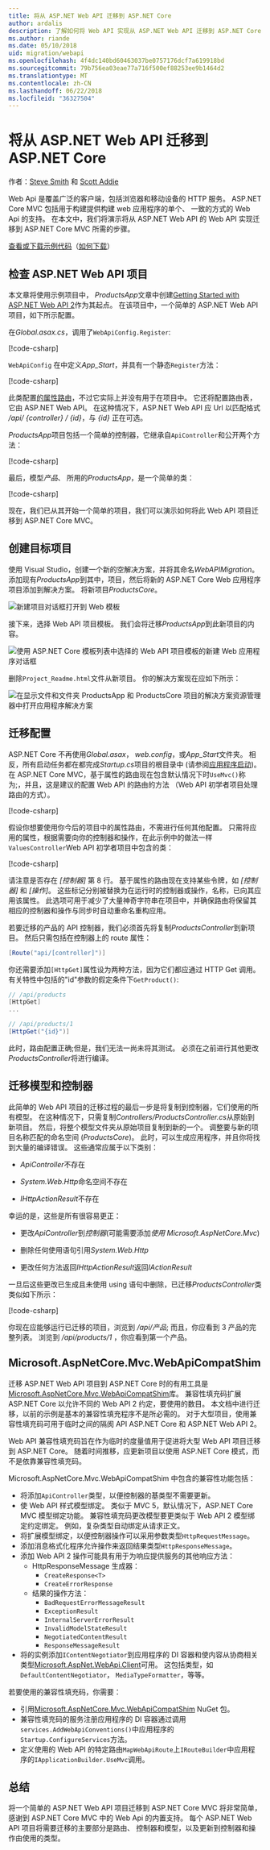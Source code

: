 ```yaml
---
title: 将从 ASP.NET Web API 迁移到 ASP.NET Core
author: ardalis
description: 了解如何将 Web API 实现从 ASP.NET Web API 迁移到 ASP.NET Core MVC。
ms.author: riande
ms.date: 05/10/2018
uid: migration/webapi
ms.openlocfilehash: 4f4dc140bd60463037be0757176dcf7a619918bd
ms.sourcegitcommit: 79b756ea03eae77a716f500ef88253ee9b1464d2
ms.translationtype: MT
ms.contentlocale: zh-CN
ms.lasthandoff: 06/22/2018
ms.locfileid: "36327504"
---
```

# <a name="migrate-from-aspnet-web-api-to-aspnet-core"></a>将从 ASP.NET Web API 迁移到 ASP.NET Core

作者：[Steve Smith](https://ardalis.com/) 和 [Scott Addie](https://scottaddie.com)

Web Api 是覆盖广泛的客户端，包括浏览器和移动设备的 HTTP 服务。 ASP.NET Core MVC 包括用于构建提供构建 web 应用程序的单个、 一致的方式的 Web Api 的支持。 在本文中，我们将演示将从 ASP.NET Web API 的 Web API 实现迁移到 ASP.NET Core MVC 所需的步骤。

[查看或下载示例代码](https://github.com/aspnet/Docs/tree/master/aspnetcore/migration/webapi/sample)（[如何下载](xref:tutorials/index#how-to-download-a-sample)）

## <a name="review-aspnet-web-api-project"></a>检查 ASP.NET Web API 项目

本文章将使用示例项目中， *ProductsApp*文章中创建[Getting Started with ASP.NET Web API 2](/aspnet/web-api/overview/getting-started-with-aspnet-web-api/tutorial-your-first-web-api)作为其起点。 在该项目中，一个简单的 ASP.NET Web API 项目，如下所示配置。

在*Global.asax.cs*，调用了`WebApiConfig.Register`:

[!code-csharp[](../migration/webapi/sample/ProductsApp/Global.asax.cs?highlight=14)]

`WebApiConfig` 在中定义*App_Start*，并具有一个静态`Register`方法：

[!code-csharp[](../migration/webapi/sample/ProductsApp/App_Start/WebApiConfig.cs?highlight=15,16,17,18,19,20)]


此类配置[的属性路由](https://docs.microsoft.com/aspnet/web-api/overview/web-api-routing-and-actions/attribute-routing-in-web-api-2)，不过它实际上并没有用于在项目中。 它还将配置路由表，它由 ASP.NET Web API。 在这种情况下，ASP.NET Web API 应 Url 以匹配格式 */api/ {controller} / {id}*，与 *{id}* 正在可选。

*ProductsApp*项目包括一个简单的控制器，它继承自`ApiController`和公开两个方法：

[!code-csharp[](../migration/webapi/sample/ProductsApp/Controllers/ProductsController.cs?highlight=19,24)]

最后，模型*产品*、 所用的*ProductsApp*，是一个简单的类：

[!code-csharp[](webapi/sample/ProductsApp/Models/Product.cs)]

现在，我们已从其开始一个简单的项目，我们可以演示如何将此 Web API 项目迁移到 ASP.NET Core MVC。

## <a name="create-the-destination-project"></a>创建目标项目

使用 Visual Studio，创建一个新的空解决方案，并将其命名*WebAPIMigration*。 添加现有*ProductsApp*到其中，项目，然后将新的 ASP.NET Core Web 应用程序项目添加到解决方案。 将新项目*ProductsCore*。

![新建项目对话框打开到 Web 模板](webapi/_static/add-web-project.png)

接下来，选择 Web API 项目模板。 我们会将迁移*ProductsApp*到此新项目的内容。

![使用 ASP.NET Core 模板列表中选择的 Web API 项目模板的新建 Web 应用程序对话框](webapi/_static/aspnet-5-webapi.png)

删除`Project_Readme.html`文件从新项目。 你的解决方案现在应如下所示：

![在显示文件和文件夹 ProductsApp 和 ProductsCore 项目的解决方案资源管理器中打开应用程序解决方案](webapi/_static/webapimigration-solution.png)

## <a name="migrate-configuration"></a>迁移配置

ASP.NET Core 不再使用*Global.asax*， *web.config*，或*App_Start*文件夹。 相反，所有启动任务都在都完成*Startup.cs*项目的根目录中 (请参阅[应用程序启动](../fundamentals/startup.md))。 在 ASP.NET Core MVC，基于属性的路由现在包含默认情况下时`UseMvc()`称为;，并且，这是建议的配置 Web API 的路由的方法 （Web API 初学者项目处理路由的方式）。

[!code-csharp[](../migration/webapi/sample/ProductsCore/Startup.cs?highlight=31)]

假设你想要使用你今后的项目中的属性路由，不需进行任何其他配置。 只需将应用的属性，根据需要向你的控制器和操作，在此示例中的做法一样`ValuesController`Web API 初学者项目中包含的类：

[!code-csharp[](../migration/webapi/sample/ProductsCore/Controllers/ValuesController.cs?highlight=9,13,20,27,33,39)]

请注意是否存在 *[控制器]* 第 8 行。 基于属性的路由现在支持某些令牌，如 *[控制器]* 和 *[操作]*。 这些标记分别被替换为在运行时的控制器或操作，名称，已向其应用该属性。 此选项可用于减少了大量神奇字符串在项目中，并确保路由将保留其相应的控制器和操作与同步时自动重命名重构应用。

若要迁移的产品的 API 控制器，我们必须首先将复制*ProductsController*到新项目。 然后只需包括在控制器上的 route 属性：

```csharp
[Route("api/[controller]")]
```

你还需要添加`[HttpGet]`属性设为两种方法，因为它们都应通过 HTTP Get 调用。 有关特性中包括的"id"参数的假定条件下`GetProduct()`:

```csharp
// /api/products
[HttpGet]
...

// /api/products/1
[HttpGet("{id}")]
```

此时，路由配置正确;但是，我们无法一尚未将其测试。 必须在之前进行其他更改*ProductsController*将进行编译。

## <a name="migrate-models-and-controllers"></a>迁移模型和控制器

此简单的 Web API 项目的迁移过程的最后一步是将复制到控制器，它们使用的所有模型。 在这种情况下，只需复制*Controllers/ProductsController.cs*从原始到新项目。 然后，将整个模型文件夹从原始项目复制到新的一个。 调整要与新的项目名称匹配的命名空间 (*ProductsCore*)。  此时，可以生成应用程序，并且你将找到大量的编译错误。 这些通常应属于以下类别：

* *ApiController*不存在

* *System.Web.Http*命名空间不存在

* *IHttpActionResult*不存在

幸运的是，这些是所有很容易更正：

* 更改*ApiController*到*控制器*(可能需要添加*使用 Microsoft.AspNetCore.Mvc*)

* 删除任何使用语句引用*System.Web.Http*

* 更改任何方法返回*IHttpActionResult*返回*IActionResult*

一旦后这些更改已生成且未使用 using 语句中删除，已迁移*ProductsController*类类似如下所示：

[!code-csharp[](../migration/webapi/sample/ProductsCore/Controllers/ProductsController.cs?highlight=1,2,6,8,9,27)]

你现在应能够运行已迁移的项目，浏览到 */api/产品*; 而且，你应看到 3 产品的完整列表。 浏览到 */api/products/1* ，你应看到第一个产品。

## <a name="microsoftaspnetcoremvcwebapicompatshim"></a>Microsoft.AspNetCore.Mvc.WebApiCompatShim

迁移 ASP.NET Web API 项目到 ASP.NET Core 时的有用工具是[Microsoft.AspNetCore.Mvc.WebApiCompatShim](https://www.nuget.org/packages/Microsoft.AspNetCore.Mvc.WebApiCompatShim)库。 兼容性填充码扩展 ASP.NET Core 以允许不同的 Web API 2 约定，要使用的数目。 本文档中进行迁移，以前的示例是基本的兼容性填充程序不是所必需的。 对于大型项目，使用兼容性填充码可用于临时之间的隔阂 API ASP.NET Core 和 ASP.NET Web API 2。

Web API 兼容性填充码旨在作为临时的度量值用于促进将大型 Web API 项目迁移到 ASP.NET Core。 随着时间推移，应更新项目以使用 ASP.NET Core 模式，而不是依靠兼容性填充码。 

Microsoft.AspNetCore.Mvc.WebApiCompatShim 中包含的兼容性功能包括：

* 将添加`ApiController`类型，以便控制器的基类型不需要更新。
* 使 Web API 样式模型绑定。 类似于 MVC 5，默认情况下，ASP.NET Core MVC 模型绑定功能。 兼容性填充码更改模型要更类似于 Web API 2 模型绑定约定绑定。 例如，复杂类型自动绑定从请求正文。
* 将扩展模型绑定，以便控制器操作可以采用参数类型`HttpRequestMessage`。
* 添加消息格式化程序允许操作来返回结果类型`HttpResponseMessage`。
* 添加 Web API 2 操作可能具有用于为响应提供服务的其他响应方法：
    * HttpResponseMessage 生成器：
        * `CreateResponse<T>`
        * `CreateErrorResponse`
    * 结果的操作方法：
        * `BadRequestErrorMessageResult`
        * `ExceptionResult`
        * `InternalServerErrorResult`
        * `InvalidModelStateResult`
        * `NegotiatedContentResult`
        * `ResponseMessageResult`
* 将的实例添加`IContentNegotiator`到应用程序的 DI 容器和使内容从协商相关类型[Microsoft.AspNet.WebApi.Client](https://www.nuget.org/packages/Microsoft.AspNet.WebApi.Client/)可用。 这包括类型，如`DefaultContentNegotiator`， `MediaTypeFormatter`，等等。

若要使用的兼容性填充码，你需要：

* 引用[Microsoft.AspNetCore.Mvc.WebApiCompatShim](https://www.nuget.org/packages/Microsoft.AspNetCore.Mvc.WebApiCompatShim) NuGet 包。
* 兼容性填充码的服务注册应用程序的 DI 容器通过调用`services.AddWebApiConventions()`中应用程序的`Startup.ConfigureServices`方法。
* 定义使用的 Web API 的特定路由`MapWebApiRoute`上`IRouteBuilder`中应用程序的`IApplicationBuilder.UseMvc`调用。

## <a name="summary"></a>总结

将一个简单的 ASP.NET Web API 项目迁移到 ASP.NET Core MVC 将非常简单，感谢到 ASP.NET Core MVC 中的 Web Api 的内置支持。 每个 ASP.NET Web API 项目将需要迁移的主要部分是路由、 控制器和模型，以及更新到控制器和操作由使用的类型。
